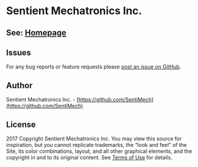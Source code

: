 Sentient Mechatronics Inc.
=
See: [Homepage](https://www.sentimech.com/)
-

Issues
------
For any bug reports or feature requests please
[post an issue on GitHub](https://github.com/SentiMech/sentimech.github.io/issues).

Author
------
Sentient Mechatronics Inc. - [https://github.com/SentiMech](https://github.com/SentiMech)

License
-------
2017 Copyright Sentient Mechatronics Inc. You may view this source for inspiration, but you cannot replicate trademarks, the “look and feel” of the Site, its color combinations, layout, and all other graphical elements, and the copyright in and to its original content. See [Terms of Use](terms-and-conditions.md) for details.
